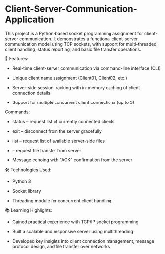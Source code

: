 # Client-Server-Communication-Application

This project is a Python-based socket programming assignment for client-server communication. It demonstrates a functional client-server communication model using TCP sockets, with support for multi-threaded client handling, status reporting, and basic file transfer operations.

🚀 Features:

- Real-time client-server communication via command-line interface (CLI)

- Unique client name assignment (Client01, Client02, etc.)

- Server-side session tracking with in-memory caching of client connection details

- Support for multiple concurrent client connections (up to 3)

Commands:

- status – request list of currently connected clients

- exit – disconnect from the server gracefully

- list – request list of available server-side files

- <filename> – request file transfer from server

- Message echoing with "ACK" confirmation from the server

🛠️ Technologies Used:

- Python 3

- Socket library

- Threading module for concurrent client handling

📚 Learning Highlights:

- Gained practical experience with TCP/IP socket programming

- Built a scalable and responsive server using multithreading

- Developed key insights into client connection management, message protocol design, and file transfer over networks
